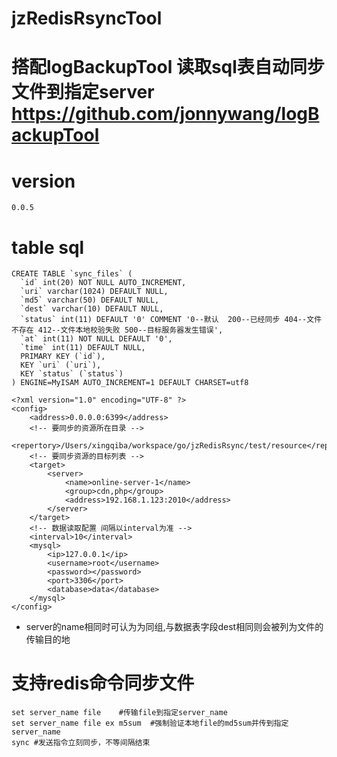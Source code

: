 # jzRedisRsyncTool

# 搭配logBackupTool 读取sql表自动同步文件到指定server  https://github.com/jonnywang/logBackupTool

# version
```
0.0.5
```

# table sql
```
CREATE TABLE `sync_files` (
  `id` int(20) NOT NULL AUTO_INCREMENT,
  `uri` varchar(1024) DEFAULT NULL,
  `md5` varchar(50) DEFAULT NULL,
  `dest` varchar(10) DEFAULT NULL,
  `status` int(11) DEFAULT '0' COMMENT '0--默认  200--已经同步 404--文件不存在 412--文件本地校验失败 500--目标服务器发生错误',
  `at` int(11) NOT NULL DEFAULT '0',
  `time` int(11) DEFAULT NULL,
  PRIMARY KEY (`id`),
  KEY `uri` (`uri`),
  KEY `status` (`status`)
) ENGINE=MyISAM AUTO_INCREMENT=1 DEFAULT CHARSET=utf8
```

```
<?xml version="1.0" encoding="UTF-8" ?>
<config>
    <address>0.0.0.0:6399</address>
    <!-- 要同步的资源所在目录 -->
    <repertory>/Users/xingqiba/workspace/go/jzRedisRsync/test/resource</repertory>
    <!-- 要同步资源的目标列表 -->
    <target>
        <server>
            <name>online-server-1</name>
            <group>cdn,php</group>
            <address>192.168.1.123:2010</address>
        </server>
    </target>
    <!-- 数据读取配置 间隔以interval为准 -->
    <interval>10</interval>
    <mysql>
        <ip>127.0.0.1</ip>
        <username>root</username>
        <password></password>
        <port>3306</port>
        <database>data</database>
    </mysql>
</config>
```
* server的name相同时可认为为同组,与数据表字段dest相同则会被列为文件的传输目的地

# 支持redis命令同步文件
```
set server_name file    #传输file到指定server_name
set server_name file ex m5sum  #强制验证本地file的md5sum并传到指定server_name
sync #发送指令立刻同步，不等间隔结束
```
